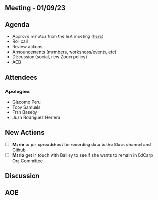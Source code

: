 ## Meeting - 01/09/23

## Agenda
* Approve minutes from the last meeting ([here](https://github.com/edcarp/organising-committee/blob/main/minutes/2023/2023_07_04_EdCarp_Organising_Committee.md))
* Roll call
* Review actions
* Announcements (members, workshops/events, etc)
* Discussion (social, new Zoom policy)
* AOB

## Attendees

### Apologies
* Giacomo Peru
* Toby Samuels
* Fran Baseby
* Juan Rodriguez Herrera

## New Actions
- [ ] **Mario** to pin spreadsheet for recording data to the Slack channel and Github
- [ ] **Mario** get in touch with Bailley to see if she wants to remain in EdCarp Org Committee
      
## Discussion

## AOB

